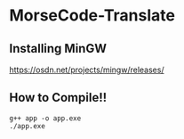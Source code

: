 # MorseCode-Translate


Installing MinGW
----------
https://osdn.net/projects/mingw/releases/


How to Compile!!
----------
	g++ app -o app.exe
	./app.exe
